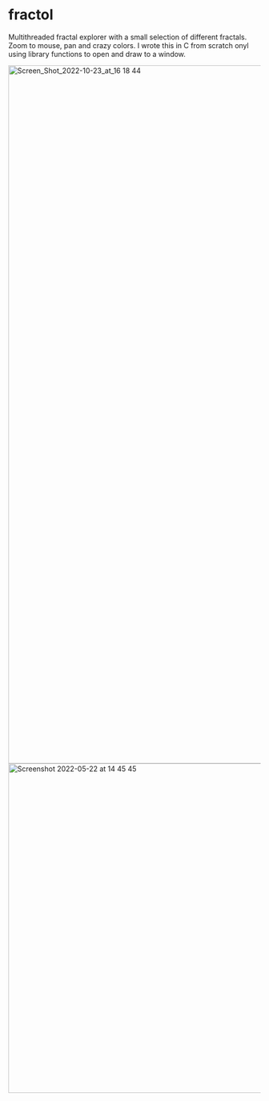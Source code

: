 # fractol
Multithreaded fractal explorer with a small selection of different fractals. Zoom to mouse, pan and crazy colors. I wrote this in C from scratch onyl using library functions to open and draw to a window.

<img width="1392" alt="Screen_Shot_2022-10-23_at_16 18 44" src="https://user-images.githubusercontent.com/1247587/215172112-7b86612f-1209-457d-809c-e13081829a7e.PNG">
<img width="657" alt="Screenshot 2022-05-22 at 14 45 45" src="https://github.com/pairofdice/fractol/assets/1247587/f1ab75d0-c08a-4d2b-824e-ced9741a7f0b">
